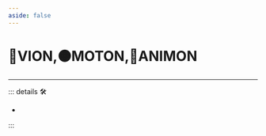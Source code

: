 ```yaml
---
aside: false
---
```

# 🔻VION,🟠MOTON,💜ANIMON

---

<!-- =================================================== -->
<!-- =================================================== -->
<!-- =================================================== -->
<!-- =================================================== -->
<!-- =================================================== -->
::: details 🛠

-

:::